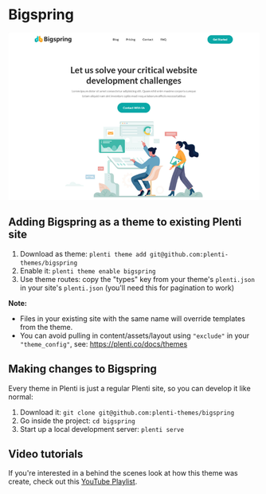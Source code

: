 # Bigspring

![Screenshot of Bigspring theme showing menu and hero image of two people designing a website](assets/bigspring.png?raw=true "Bigspring Plenti Theme")

## Adding Bigspring as a theme to existing Plenti site
1. Download as theme: `plenti theme add git@github.com:plenti-themes/bigspring`
2. Enable it: `plenti theme enable bigspring`
3. Use theme routes: copy the "types" key from your theme's `plenti.json` in your site's `plenti.json` (you'll need this for pagination to work)

**Note:**
- Files in your existing site with the same name will override templates from the theme.
- You can avoid pulling in content/assets/layout using `"exclude"` in your `"theme_config"`, see: https://plenti.co/docs/themes

## Making changes to Bigspring

Every theme in Plenti is just a regular Plenti site, so you can develop it like normal:
1. Download it: `git clone git@github.com:plenti-themes/bigspring`
2. Go inside the project: `cd bigspring`
3. Start up a local development server: `plenti serve`

## Video tutorials

If you're interested in a behind the scenes look at how this theme was create, check out this [YouTube Playlist](https://www.youtube.com/watch?v=wyNC7R_VVyQ&list=PLbWvcwWtuDm12y3Hye6oKDwI2gAS0ccHW).
